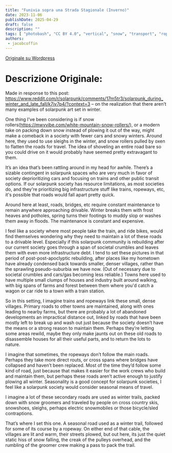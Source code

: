 ```yaml
---
title: "Funivia sopra una Strada Stagionale (Inverno)"
date: 2023-11-06
publishDate: 2025-04-29
draft: false
description: ""
tags: [ "photobash", "CC BY 4.0", "vertical", "snow", "transport", "ropeway", "people"]
authors:
 - jacobcoffin
---
```


[Originale su Wordpress](https://jacobcoffinwrites.wordpress.com/2023/11/06/ropeway-over-a-seasonal-road-winter/)

# Descrizione Originale:

Made in response to this post: https://www.reddit.com/r/solarpunk/comments/17m5tr3/solarpunk_during_winter_and_late_fall/k7iv7p4/?context=3 – on the realization that there aren’t many examples of solarpunk art set in winter.

One thing I've been considering is if snow rollers(https://mwvvibe.com/white-mountain-snow-rollers/), or a modern take on packing down snow instead of plowing it out of the way, might make a comeback in a society with fewer cars and snowy winters. Around here, they used to use sleighs in the winter, and snow rollers pulled by oxen to flatten the roads for travel. The idea of shoveling an entire road bare so you could drive on it would probably have seemed pretty extravagant to them.

It’s an idea that’s been rattling around in my head for awhile. There’s a sizable contingent in solarpunk spaces who are very much in favor of society deprioritizing cars and focusing on trains and other public transit options. If our solarpunk society has resource limitations, as most societies do, and they're prioritizing big infrastructure stuff like trains, ropeways, etc, it's possible that roads would fall apart pretty quick.

Around here at least, roads, bridges, etc require constant maintenance to remain anywhere approaching drivable. Winter breaks them with frost heaves and potholes, spring turns their footings to muddy slop or washes them away in floods. The maintenance is constant and expensive.

I feel like a society where most people take the train, and ride bikes, would find themselves wondering why they need to maintain a lot of these roads to a drivable level. Especially if this solarpunk community is rebuilding after our current society goes through a span of societal crumbles and leaves them with even more infrastructure debt. I tend to set these pictures in that period of post-post-apoclyptic rebuilding, after places like my hometown have already condensed back towards smaller, denser villages, rather than the sprawling pseudo-suburbia we have now. (Out of necessary due to societal crumbles and cars/gas becoming less reliable.) Towns here used to have multiple small clumps of houses and industry built around walking, with big spans of farms and forest between them where you'd catch a wagon or car ride to a town with a train station.

So in this setting, I imagine trains and ropeways link these small, dense villages. Primary roads to other towns are maintained, along with ones leading to nearby farms, but there are probably a lot of abandoned developments an impractical distance out, linked by roads that have been mostly left to break up and wash out just because the society doesn’t have the means or a strong reason to maintain them. Perhaps they’re letting some areas rewild, maybe they only make jaunts out on these old roads to disassemble houses for all their useful parts, and to return the lots to nature.

I imagine that sometimes, the ropeways don’t follow the main roads. Perhaps they take more direct routs, or cross spans where bridges have collapsed and haven’t been replaced. Most of the time they’d follow some kind of road, just because that makes it easier for the work crews who build and maintain them, but perhaps these roads aren’t active enough to justify plowing all winter. Seasonality is a good concept for solarpunk societies, I feel like a solarpunk society would consider seasonal means of travel.

I imagine a lot of these secondary roads are used as winter trails, packed down with snow groomers and traveled by people on cross country skis, snowshoes, sleighs, perhaps electric snowmobiles or those bicycle/sled contraptions.

That’s where I set this one. A seasonal road used as a winter trail, followed for some of its course by a ropeway. On either end of that cable, the villages are lit and warm, their streets plowed, but out here, its just the quiet static hiss of snow falling, the creak of the pulleys overhead, and the rumbling of the groomer crew making a pass to pack the trail.

